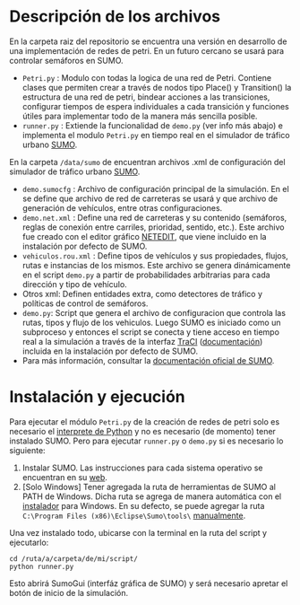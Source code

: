 # Descripción de los archivos
En la carpeta raiz del repositorio se encuentra una versión en desarrollo de una implementación de redes de petri. En un futuro cercano se usará para controlar semáforos en SUMO.
+ `Petri.py` : Modulo con todas la logica de una red de Petri. Contiene clases que permiten crear a través de nodos tipo Place() y Transition() la estructura de una red de petri, bindear acciones a las transiciones, configurar tiempos de espera individuales a cada transición y funciones útiles para implementar todo de la manera más sencilla posible.
+ `runner.py` : Extiende la funcionalidad de `demo.py` (ver info más abajo) e implementa el modulo `Petri.py` en tiempo real en el simulador de tráfico urbano [SUMO](http://sumo.sourceforge.net/userdoc/index.html).

En la carpeta `/data/sumo` de encuentran archivos .xml de configuración del simulador de tráfico urbano [SUMO](http://sumo.sourceforge.net/userdoc/index.html).
+ `demo.sumocfg` : Archivo de configuración principal de la simulación. En el se define que archivo de red de carreteras se usará y que archivo de generación de vehículos, entre otras configuraciones.
+ `demo.net.xml` : Define una red de carreteras y su contenido (semáforos, reglas de conexión entre carriles, prioridad, sentido, etc.). Este archivo fue creado con el editor gráfico [NETEDIT](http://sumo.sourceforge.net/userdoc/NETEDIT.html), que viene incluido en la instalación por defecto de SUMO.
+ `vehiculos.rou.xml` : Define tipos de vehículos y sus propiedades, flujos, rutas e instancias de los mismos. Este archivo se genera dinámicamente en el script `demo.py` a partir de probabilidades arbitrarias para cada dirección y tipo de vehículo.
+ Otros xml: Definen entidades extra, como detectores de tráfico y políticas de control de semáforos.
+ `demo.py`: Script que genera el archivo de configuracion que controla las rutas, tipos y flujo de los vehiculos. Luego SUMO es iniciado como un subproceso y entonces el script se conecta y tiene acceso en tiempo real a la simulación a través de la interfaz [TraCI](http://sumo.sourceforge.net/userdoc/TraCI.html) ([documentación](https://sumo.dlr.de/daily/pydoc/traci.html)) incluida en la instalación por defecto de SUMO.
+ Para más información, consultar la [documentación oficial de SUMO](http://sumo.sourceforge.net/userdoc/SUMO_User_Documentation.html).

# Instalación y ejecución
Para ejecutar el módulo `Petri.py` de la creación de redes de petri solo es necesario el [interprete de Python](https://www.python.org/downloads/) y no es necesario (de momento) tener instalado SUMO. Pero para ejecutar `runner.py` o `demo.py` si es necesario lo siguiente:
1. Instalar SUMO. Las instrucciones para cada sistema operativo se encuentran en su [web](http://sumo.sourceforge.net/userdoc/Downloads.html).
2. [Solo Windows] Tener agregada la ruta de herramientas de SUMO al PATH de Windows. Dicha ruta se agrega de manera automática con el [instalador](https://sumo.dlr.de/releases/1.3.1/sumo-win64-1.3.1.msi) para Windows. En su defecto, se puede agregar la ruta `C:\Program Files (x86)\Eclipse\Sumo\tools\` [manualmente](https://www.java.com/en/download/help/path.xml).

Una vez instalado todo, ubicarse con la terminal en la ruta del script y ejecutarlo:
```
cd /ruta/a/carpeta/de/mi/script/
python runner.py
```
Esto abrirá SumoGui (interfáz gráfica de SUMO) y será necesario apretar el botón de inicio de la simulación.

<!-- # Uso futuro de la red de petri
 + Se toma al conjunto de agentes en cada semaforo como un [sistema distribuido](https://en.wikipedia.org/wiki/Distributed_computing).
 + Se los agentes se comunican unos con otros pasandose mensajes para lograr un objetivo común. -->